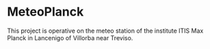 # MeteoPlanck
This project is operative on the meteo station of the institute ITIS Max Planck in Lancenigo of Villorba near Treviso.
